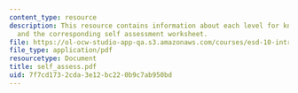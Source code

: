 ```yaml
---
content_type: resource
description: This resource contains information about each level for knowledge areaa
  and the corresponding self assessment worksheet.
file: https://ol-ocw-studio-app-qa.s3.amazonaws.com/courses/esd-10-introduction-to-technology-and-policy-fall-2006/7f7cd1732cda3e12bc220b9c7ab950bd_self_assess.pdf
file_type: application/pdf
resourcetype: Document
title: self_assess.pdf
uid: 7f7cd173-2cda-3e12-bc22-0b9c7ab950bd
---
```

